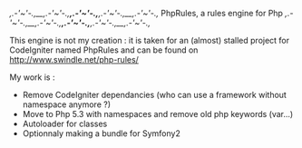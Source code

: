 _,.-'~'-.,__,.-'~'-.,__,.-'~'-.,__,.-'~'-.,__,.-'~'-.,_
         PhpRules, a rules engine for Php
_,.-'~'-.,__,.-'~'-.,__,.-'~'-.,__,.-'~'-.,__,.-'~'-.,_


This engine is not my creation : it is taken for an (almost) stalled project
for CodeIgniter named PhpRules and can be found
on http://www.swindle.net/php-rules/

My work is :
* Remove CodeIgniter dependancies (who can use a framework without
  namespace anymore ?)
* Move to Php 5.3 with namespaces and remove old php keywords (var...)
* Autoloader for classes
* Optionnaly making a bundle for Symfony2
